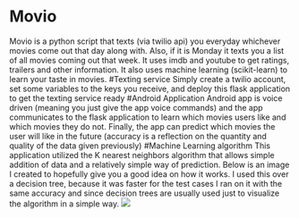 # Movio
Movio is a python script that texts (via twilio api) you everyday whichever movies come out that day along with.
Also, if it is Monday it texts you a list of all movies coming out that week.
It uses imdb and youtube to get ratings, trailers and other information.
It also uses machine learning (scikit-learn) to learn your taste in movies.
#Texting service
Simply create a twilio account, set some variables to the keys you receive, and deploy this flask application to get the texting service ready
#Android Application
Android app is voice driven (meaning you just give the app voice commands) and the app communicates to the flask application to learn which movies users like and which movies they do not. Finally, the app can predict which movies the user will like in the future (accuracy is a reflection on the quantity and quality of the data given previously)
#Machine Learning algorithm
This application utilized the K nearest neighbors algorithm that allows simple addition of data and a relatively simple way of prediction.
Below is an image I created to hopefully give you a good idea on how it works. I used this over a decision tree, because it was faster for the test cases I ran on it with the same accuracy and since decision trees are usually used just to visualize the algorithm in a simple way.
<img src="https://docs.google.com/drawings/d/13-lHtxaBa3ngKoffD-RudUMFZTyQt2gwk6Wf8R4j__w/pub?w=960&h=720"/>

